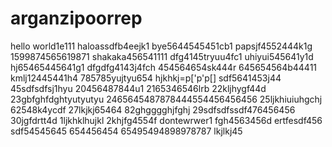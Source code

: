 # arganzipoorrep
hello world1e111
haloassdfb4eejk1
bye5644545451cb1
papsjf4552444k1g
1599874565619871
shakaka456541111
dfg4145tryuu4fc1
uhiyui545641y1d
hj65465445641g1
dfgdfg4143j4fch
454564654sk444r
645654564b44411
kmlj12445441h4
785785yujtyu654
hjkhkj=p['p'p[]
sdf5641453j44
45sdfsdfsj1hyu
20456487844u1
2165346546lrb
22kljhygf44d
23gbfghfdghtyutyutyu
2465645487878444554456456456
25ljkhiuiuhgchj
62548k4ycdf
27lkjkj65464
82ghgggghjfghj
29sdfsdfssdf476456456
30jgfdrtt4d
1ljkhklhujkl
2khjfg4554f
dontewrwer1
fgh4563456d
ertfesdf456
sdf54545645
654456454
65495494898978787
lkjlkj45
